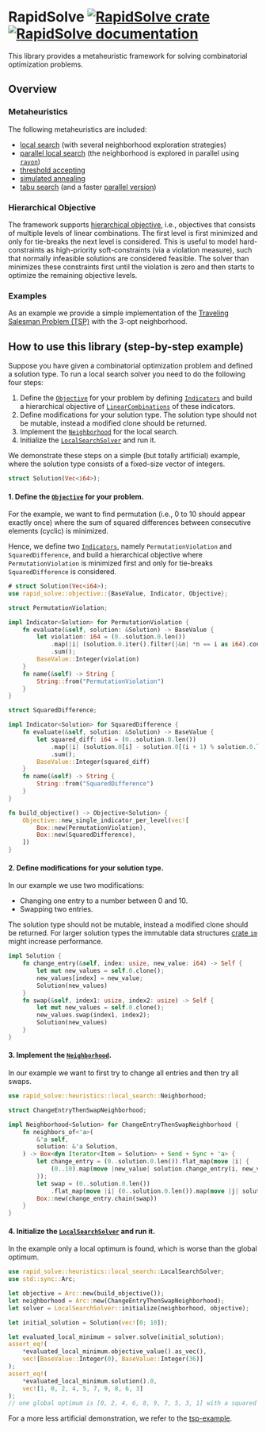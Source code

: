# RapidSolve [![RapidSolve crate](https://img.shields.io/crates/v/rapid_solve.svg)](https://crates.io/crates/rapid_solve) [![RapidSolve documentation](https://docs.rs/rapid_solve/latest/badge.svg)](https://docs.rs/rapid_solve)

This library provides a metaheuristic framework for solving combinatorial optimization
problems.

## Overview

### Metaheuristics

The following metaheuristics are included:

- [local search](https://docs.rs/rapid_solve/latest/heuristics/local_search/index.html) (with several neighborhood
  exploration strategies)
- [parallel local search](https://docs.rs/rapid_solve/latest/heuristics/parallel_local_search/index.html)
  (the neighborhood is explored in parallel using [`rayon`](https://docs.rs/rayon/))
- [threshold accepting](https://docs.rs/rapid_solve/latest/heuristics/threshold_accepting/index.html)
- [simulated annealing](https://docs.rs/rapid_solve/latest/heuristics/simulated_annealing/index.html)
- [tabu search](https://docs.rs/rapid_solve/latest/heuristics/tabu_search/index.html) (and a faster [parallel
  version](https://docs.rs/rapid_solve/latest/heuristics/parallel_tabu_search/index.html))

### Hierarchical Objective

The framework supports [hierarchical objective](https://docs.rs/rapid_solve/latest/target/doc/rapid_solve/latest/objective/index.html), i.e., objectives
that consists of multiple levels of linear combinations.
The first level is first minimized and only for tie-breaks the next level is considered.
This is useful to model hard-constraints as high-priority soft-constraints (via a violation
measure), such that normally
infeasible solutions are considered feasible. The solver than minimizes these constraints first
until the violation is zero and then starts to optimize the remaining objective levels.

### Examples

As an example we provide a simple implementation of the [Traveling Salesman Problem
(TSP)](https://docs.rs/rapid_solve/latest/target/doc/rapid_solve/latest/examples/tsp/index.html) with the 3-opt neighborhood.

## How to use this library (step-by-step example)

Suppose you have given a combinatorial optimization problem and defined a solution type.
To run a local search solver you need to do the following four steps:

1. Define the [`Objective`](https://docs.rs/rapid_solve/latest/target/doc/rapid_solve/latest/objective/struct.Objective.html) for your problem by defining
   [`Indicators`](https://docs.rs/rapid_solve/latest/target/doc/rapid_solve/latest/objective/indicator/trait.Indicator.html) and build a hierarchical objective of
   [`LinearCombinations`](https://docs.rs/rapid_solve/latest/target/doc/rapid_solve/latest/objective/linear_combination/struct.LinearCombination.html) of these indicators.
2. Define modifications for your solution type. The solution type should not be mutable,
   instead a modified clone should be returned.
3. Implement the [`Neighborhood`](https://docs.rs/rapid_solve/latest/target/doc/rapid_solve/latest/heuristics/local_search/neighborhood/trait.Neighborhood.html) for the local search.
4. Initialize the [`LocalSearchSolver`](https://docs.rs/rapid_solve/latest/target/doc/rapid_solve/latest/heuristics/local_search/struct.LocalSearchSolver.html)
   and run it.

We demonstrate these steps on a simple (but totally artificial) example, where the solution type
consists of a fixed-size vector of integers.

```rust
struct Solution(Vec<i64>);
```

#### 1. Define the [`Objective`](https://docs.rs/rapid_solve/latest/target/doc/rapid_solve/latest/objective/index.html) for your problem.

For the example, we want to find permutation (i.e., 0 to 10 should appear exactly once) where
the sum of squared differences between consecutive elements (cyclic) is minimized.

Hence, we define two [`Indicators`](https://docs.rs/rapid_solve/latest/target/doc/rapid_solve/latest/objective/indicator/trait.Indicator.html), namely `PermutationViolation` and
`SquaredDifference`, and build a hierarchical
objective where `PermutationViolation` is minimized first and only for tie-breaks
`SquaredDifference` is considered.

```rust
# struct Solution(Vec<i64>);
use rapid_solve::objective::{BaseValue, Indicator, Objective};

struct PermutationViolation;

impl Indicator<Solution> for PermutationViolation {
    fn evaluate(&self, solution: &Solution) -> BaseValue {
        let violation: i64 = (0..solution.0.len())
            .map(|i| (solution.0.iter().filter(|&n| *n == i as i64).count() as i64 - 1).abs())
            .sum();
        BaseValue::Integer(violation)
    }
    fn name(&self) -> String {
        String::from("PermutationViolation")
    }
}

struct SquaredDifference;

impl Indicator<Solution> for SquaredDifference {
    fn evaluate(&self, solution: &Solution) -> BaseValue {
        let squared_diff: i64 = (0..solution.0.len())
            .map(|i| (solution.0[i] - solution.0[(i + 1) % solution.0.len()]).pow(2))
            .sum();
        BaseValue::Integer(squared_diff)
    }
    fn name(&self) -> String {
        String::from("SquaredDifference")
    }
}

fn build_objective() -> Objective<Solution> {
    Objective::new_single_indicator_per_level(vec![
        Box::new(PermutationViolation),
        Box::new(SquaredDifference),
    ])
}
```

#### 2. Define modifications for your solution type.

In our example we use two modifications:

- Changing one entry to a number between 0 and 10.
- Swapping two entries.

The solution type should not be mutable, instead a modified clone should be returned.
For larger solution types the immutable data structures [crate `im`](https://docs.rs/im/) might increase
performance.

```rust
impl Solution {
    fn change_entry(&self, index: usize, new_value: i64) -> Self {
        let mut new_values = self.0.clone();
        new_values[index] = new_value;
        Solution(new_values)
    }
    fn swap(&self, index1: usize, index2: usize) -> Self {
        let mut new_values = self.0.clone();
        new_values.swap(index1, index2);
        Solution(new_values)
    }
}
```

#### 3. Implement the [`Neighborhood`](https://docs.rs/rapid_solve/latest/target/doc/rapid_solve/latest/heuristics/local_search/neighborhood/trait.Neighborhood.html).

In our example we want to first try to change all entries and then try all swaps.

```rust
use rapid_solve::heuristics::local_search::Neighborhood;

struct ChangeEntryThenSwapNeighborhood;

impl Neighborhood<Solution> for ChangeEntryThenSwapNeighborhood {
    fn neighbors_of<'a>(
        &'a self,
        solution: &'a Solution,
    ) -> Box<dyn Iterator<Item = Solution> + Send + Sync + 'a> {
        let change_entry = (0..solution.0.len()).flat_map(move |i| {
            (0..10).map(move |new_value| solution.change_entry(i, new_value))
        });
        let swap = (0..solution.0.len())
            .flat_map(move |i| (0..solution.0.len()).map(move |j| solution.swap(i, j)));
        Box::new(change_entry.chain(swap))
    }
}
```

#### 4. Initialize the [`LocalSearchSolver`](https://docs.rs/rapid_solve/latest/target/doc/rapid_solve/latest/heuristics/local_search/struct.LocalSearchSolver.html) and run it.

In the example only a local optimum is found, which is worse than the global optimum.

```rust
use rapid_solve::heuristics::local_search::LocalSearchSolver;
use std::sync::Arc;

let objective = Arc::new(build_objective());
let neighborhood = Arc::new(ChangeEntryThenSwapNeighborhood);
let solver = LocalSearchSolver::initialize(neighborhood, objective);

let initial_solution = Solution(vec![0; 10]);

let evaluated_local_minimum = solver.solve(initial_solution);
assert_eq!(
    *evaluated_local_minimum.objective_value().as_vec(),
    vec![BaseValue::Integer(0), BaseValue::Integer(36)]
);
assert_eq!(
    *evaluated_local_minimum.solution().0,
    vec![1, 0, 2, 4, 5, 7, 9, 8, 6, 3]
);
// one global optimum is [0, 2, 4, 6, 8, 9, 7, 5, 3, 1] with a squared differences of 34.
```

For a more less artificial demonstration, we refer to the [tsp-example](https://docs.rs/rapid_solve/latest/target/doc/rapid_solve/latest/examples/tsp/index.html).
